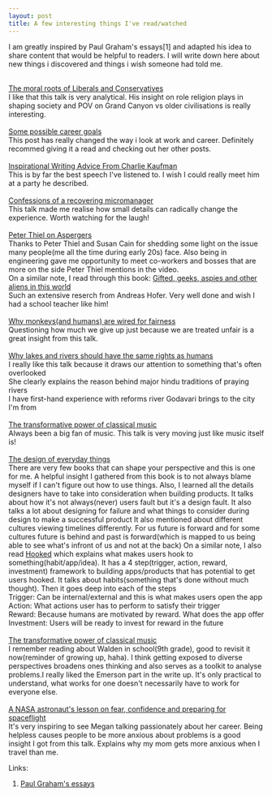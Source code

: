 ```yaml
---
layout: post
title: A few interesting things I've read/watched
---
```


I am greatly inspired by Paul Graham's essays[1] and adapted his idea to share content that would be helpful to readers. I will write down here about new things i discovered and things i wish someone had told me.

<br>
<div>
<a href="https://www.ted.com/talks/jonathan_haidt_the_moral_roots_of_liberals_and_conservatives">The moral roots of Liberals and Conservatives</a><br>
</div>
I like that this talk is very analytical.
His insight on role religion plays in shaping society and POV on Grand Canyon vs older civilisations is really interesting.
<br>
<br>

<div>
<a href="https://jvns.ca/blog/2018/09/30/some-possible-career-goals/">Some possible career goals</a><br>
</div>
  This post has really changed the way i look at work and career. Definitely recommed giving it a read and checking out
  her other posts.
<br>
<br>

<div>
<a href="https://www.youtube.com/watch?v=eRfXcWT_oFs">Inspirational Writing Advice From Charlie Kaufman</a><br>
</div>
  This is by far the best speech I've listened to. I wish I could really meet him at a party he described.
<br>
<br>

<div>
<a href="https://www.ted.com/talks/chieh_huang_confessions_of_a_recovering_micromanager?language=en">Confessions of a recovering micromanager</a><br>
</div>
This talk made me realise how small details can radically change the experience. Worth watching for the laugh!
<br>
<br>

<div>
<a href="https://www.youtube.com/watch?v=hkHvDOPNI1w">Peter Thiel on Aspergers</a><br>
</div>
Thanks to Peter Thiel and Susan Cain for shedding some light on the issue many people(me all the time during early 20s) face. Also being in engineering gave me opportunity to meet co-workers and bosses that are more on the side Peter Thiel mentions in the video.<br>
On a similar note, I read through this book: <a href="https://www.goodreads.com/book/show/50272271-the-hunter-gatherer-neurotribe">Gifted, geeks, aspies and other aliens in this world</a><br>
Such an extensive reserch from Andreas Hofer. Very well done and wish I had a school teacher like him!
<br>
<br>

<div>
<a href="https://www.ted.com/talks/sarah_brosnan_why_monkeys_and_humans_are_wired_for_fairness/">Why monkeys(and humans) are wired for fairness</a><br>
</div>
Questioning how much we give up just because we are treated unfair is a great insight from this talk.
<br>
<br>

<div>
<a href="https://www.ted.com/talks/kelsey_leonard_why_lakes_and_rivers_should_have_the_same_rights_as_humans">Why lakes and rivers should have the same rights as humans</a><br>
</div>
I really like this talk because it draws our attention to something that's often overlooked<br>
She clearly explains the reason behind major hindu traditions of praying rivers<br>
I have first-hand experience with reforms river Godavari brings to the city I'm from
<br>
<br>

<div>
<a href="https://www.ted.com/talks/benjamin_zander_the_transformative_power_of_classical_music">The transformative power of
classical music</a>
</div>
Always been a big fan of music. This talk is very moving just like music itself is!
<br>
<br>

<div>
<a href="https://www.goodreads.com/book/show/840.The_Design_of_Everyday_Things?ac=1&from_search=true&qid=ihih0xoDz5&rank=1">The design of everyday things</a>
</div>
There are very few books that can shape your perspective and this is one for me. A helpful insight I gathered from this book is to not always blame myself
if I can't figure out how to use things. Also, I learned all the details designers have to take into consideration when building products.
It talks about how it's not always(never) users fault but it's a design fault. It also talks a lot about designing for failure and what things to consider during design to make a successful product
It also mentioned about different cultures viewing timelines differently. For us future is forward and for some cultures future is behind and past is forward(which is mapped to us being able to see what's infront of us and not at the back)
On a similar note, I also read <a href="https://www.goodreads.com/book/show/19404862-hooked">Hooked</a> which explains what makes users hook to something(habit/app/idea).
It has a 4 step(trigger, action, reward, investment) framework to building apps/products that has potential to get users hooked. It talks about habits(something that's done without much thought). Then it goes deep into each of the steps<br>
Trigger: Can be internal/external and this is what makes users open the app<br>
Action: What actions user has to perform to satisfy their trigger<br>
Reward: Because humans are motivated by reward. What does the app offer<br>
Investment: Users will be ready to invest for reward in the future
<br>
<br>

<div>
<a href="https://www.newyorker.com/magazine/2015/10/19/pond-scum">The transformative power of
classical music</a>
</div>
I remember reading about Walden in school(9th grade), good to revisit it now(reminder of growing up, haha). I think getting exposed to diverse perspectives broadens ones thinking and also serves as a toolkit to analyse problems.I really liked the Emerson part in the write up. It's only practical to understand, what works for one doesn't necessarily have to work for everyone else.
<br>
<br>

<div>
<a href="https://www.ted.com/talks/megan_mcarthur_a_nasa_astronaut_s_lessons_on_fear_confidence_and_preparing_for_spaceflight">A NASA astronaut's lesson on fear, confidence and preparing for spaceflight</a>
</div>
It's very inspiring to see Megan talking passionately about her career. Being helpless causes people to be more anxious about problems is a good insight I got from this talk. Explains why my mom gets more anxious when I travel than me.


Links:
1. <a href="http://www.paulgraham.com/articles.html">Paul Graham's essays</a>
